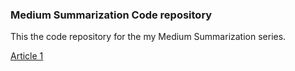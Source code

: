 ### Medium Summarization Code repository ###
This the code repository for the my Medium Summarization series.

[Article 1](https://medium.com/p/0778925f1c0a)
